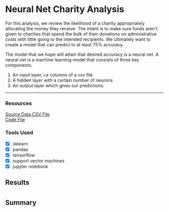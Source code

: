 # Neural Net Charity Analysis

For this analysis, we review the likelihood of a charity appropriately allocating the money they receive. The intent is to make sure funds aren't given to charities that spend the bulk of their donations on administrative costs with little going to the intended recipients. We ultimately want to create a model that can predict to at least 75% accuracy. 

The model that we hope will attain that desired accuracy is a neural net. A neural net is a machine learning model that consists of three key components. 

1. An input layer, i.e columns of a csv file
2. A hidden layer with a certain number of neurons
3. An output layer which gives our predictions. 

---

### Resources
[Source Data CSV File](https://github.com/carlosjennings1991/Neural_Network_Charity_Analysis/blob/main/charity_data.csv)
<br>
[Code File](https://github.com/carlosjennings1991/Neural_Network_Charity_Analysis/blob/main/AlphabetSoupCharity.ipynb)

### Tools Used
- [x] sklearn
- [x] pandas
- [x] tensorflow
- [x] support vector machines
- [x] jupyter notebook

## Results

#
## Summary
